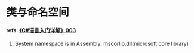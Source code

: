 # 类与命名空间

#### refs: [《C#语言入门详解》003](https://www.bilibili.com/video/BV13b411b7Ht?vd_source=616e276516e4dce24f4cb65934cba737&spm_id_from=333.788.player.switch&p=3)

1. System namespace is in Assembly: mscorlib.dll(microsoft core library)

